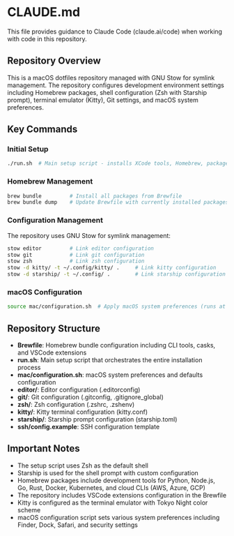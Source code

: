 # CLAUDE.md

This file provides guidance to Claude Code (claude.ai/code) when working with code in this repository.

## Repository Overview

This is a macOS dotfiles repository managed with GNU Stow for symlink management. The repository configures development environment settings including Homebrew packages, shell configuration (Zsh with Starship prompt), terminal emulator (Kitty), Git settings, and macOS system preferences.

## Key Commands

### Initial Setup
```bash
./run.sh  # Main setup script - installs XCode tools, Homebrew, packages, and applies configurations
```

### Homebrew Management
```bash
brew bundle         # Install all packages from Brewfile
brew bundle dump    # Update Brewfile with currently installed packages
```

### Configuration Management
The repository uses GNU Stow for symlink management:
```bash
stow editor         # Link editor configuration
stow git            # Link git configuration
stow zsh            # Link zsh configuration
stow -d kitty/ -t ~/.config/kitty/ .     # Link kitty configuration
stow -d starship/ -t ~/.config/ .        # Link starship configuration
```

### macOS Configuration
```bash
source mac/configuration.sh  # Apply macOS system preferences (runs at end of setup)
```

## Repository Structure

- **Brewfile**: Homebrew bundle configuration including CLI tools, casks, and VSCode extensions
- **run.sh**: Main setup script that orchestrates the entire installation process
- **mac/configuration.sh**: macOS system preferences and defaults configuration
- **editor/**: Editor configuration (.editorconfig)
- **git/**: Git configuration (.gitconfig, .gitignore_global)
- **zsh/**: Zsh configuration (.zshrc, .zshenv)
- **kitty/**: Kitty terminal configuration (kitty.conf)
- **starship/**: Starship prompt configuration (starship.toml)
- **ssh/config.example**: SSH configuration template

## Important Notes

- The setup script uses Zsh as the default shell
- Starship is used for the shell prompt with custom configuration
- Homebrew packages include development tools for Python, Node.js, Go, Rust, Docker, Kubernetes, and cloud CLIs (AWS, Azure, GCP)
- The repository includes VSCode extensions configuration in the Brewfile
- Kitty is configured as the terminal emulator with Tokyo Night color scheme
- macOS configuration script sets various system preferences including Finder, Dock, Safari, and security settings